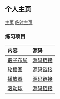 ## 个人主页

[主页](http://AC-YoY.github.io/)
[临时主页](http://pavelmakhov.com/jekyll-clean-dark/)

### 练习项目

|内容|源码|
|:--|:--|
|[骰子布局](https://ac-yoy.github.io/FrontEndProjects/Layout/dice/diceLayout.html)|[源码链接](https://github.com/AC-YoY/FrontEndProjects/blob/master/Layout/dice/diceLayout.html)|
|[轮播图](https://ac-yoy.github.io/FrontEndProjects/pokemonSlide/PokemonSlide.html)|[源码链接](https://github.com/AC-YoY/FrontEndProjects/blob/master/pokemonSlide/PokemonSlide.html)|
|[播放器](https://ac-yoy.github.io/FrontEndProjects/myplayer/micPlayer.html)|[源码链接](https://github.com/AC-YoY/FrontEndProjects/blob/gh-pages/myplayer/micPlayer.html)|
|[滚动球](https://ac-yoy.github.io/FrontEndProjects/3D/cloudRoll.html)|[源码链接](https://github.com/AC-YoY/FrontEndProjects/blob/gh-pages/3D/cloudRoll.html)|
